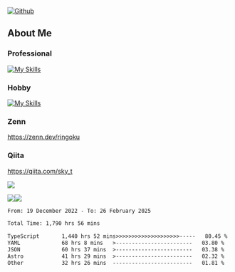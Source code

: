[![Github](https://img.shields.io/github/followers/skyt-a?label=Follow&style=social)](https://github.com/skyt-a)

## About Me
### Professional
[![My Skills](https://skillicons.dev/icons?i=react,ts,js,nodejs,java,graphql,firebase,githubactions&theme=light)](https://skillicons.dev)
### Hobby
[![My Skills](https://skillicons.dev/icons?i=unity,rust,py&theme=light)](https://skillicons.dev)

### Zenn
https://zenn.dev/ringoku
### Qiita
https://qiita.com/sky_t


![](https://github-profile-summary-cards.vercel.app/api/cards/profile-details?username=skyt-a&theme=default)

![](https://github-profile-summary-cards.vercel.app/api/cards/repos-per-language?username=skyt-a&theme=default)![](https://github-profile-summary-cards.vercel.app/api/cards/stats?username=RinGoku&theme=default)

<!--START_SECTION:waka-->

```txt
From: 19 December 2022 - To: 26 February 2025

Total Time: 1,790 hrs 56 mins

TypeScript       1,440 hrs 52 mins>>>>>>>>>>>>>>>>>>>>-----   80.45 %
YAML             68 hrs 8 mins   >------------------------   03.80 %
JSON             60 hrs 37 mins  >------------------------   03.38 %
Astro            41 hrs 29 mins  >------------------------   02.32 %
Other            32 hrs 26 mins  -------------------------   01.81 %
```

<!--END_SECTION:waka-->
